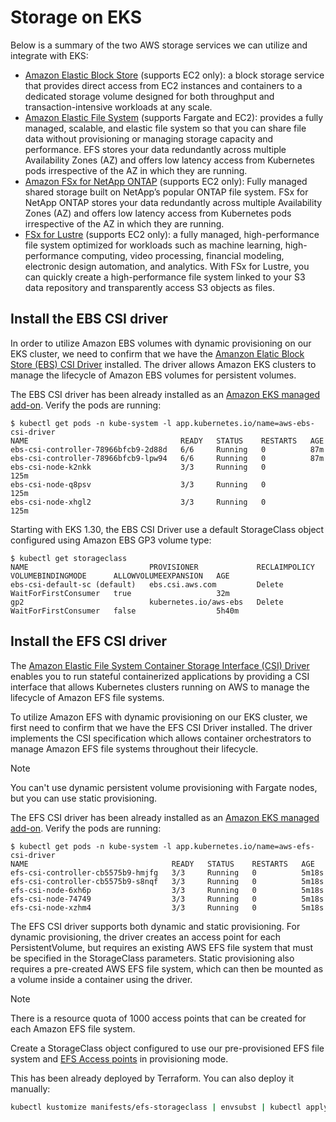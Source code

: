 # Storage on EKS

Below is a summary of the two AWS storage services we can utilize and integrate with EKS:

- [Amazon Elastic Block Store](https://aws.amazon.com/ebs/) (supports EC2 only): a block storage service that provides direct access from EC2 instances and containers to a dedicated storage volume designed for both throughput and transaction-intensive workloads at any scale.
- [Amazon Elastic File System](https://aws.amazon.com/efs/) (supports Fargate and EC2): provides a fully managed, scalable, and elastic file system so that you can share file data without provisioning or managing storage capacity and performance. EFS stores your data redundantly across multiple Availability Zones (AZ) and offers low latency access from Kubernetes pods irrespective of the AZ in which they are running.
- [Amazon FSx for NetApp ONTAP](https://aws.amazon.com/fsx/netapp-ontap/) (supports EC2 only): Fully managed shared storage built on NetApp’s popular ONTAP file system. FSx for NetApp ONTAP stores your data redundantly across multiple Availability Zones (AZ) and offers low latency access from Kubernetes pods irrespective of the AZ in which they are running.
- [FSx for Lustre](https://aws.amazon.com/fsx/lustre/) (supports EC2 only): a fully managed, high-performance file system optimized for workloads such as machine learning, high-performance computing, video processing, financial modeling, electronic design automation, and analytics. With FSx for Lustre, you can quickly create a high-performance file system linked to your S3 data repository and transparently access S3 objects as files.

## Install the EBS CSI driver

In order to utilize Amazon EBS volumes with dynamic provisioning on our EKS cluster, we need to confirm that we have the [Amanzon Elatic Block Store (EBS) CSI Driver](https://github.com/kubernetes-sigs/aws-ebs-csi-driver) installed. The driver allows Amazon EKS clusters to manage the lifecycle of Amazon EBS volumes for persistent volumes.

The EBS CSI driver has been already installed as an [Amazon EKS managed add-on](https://docs.aws.amazon.com/eks/latest/userguide/ebs-csi.html). Verify the pods are running:
```
$ kubectl get pods -n kube-system -l app.kubernetes.io/name=aws-ebs-csi-driver
NAME                                  READY   STATUS    RESTARTS   AGE
ebs-csi-controller-78966bfcb9-2d88d   6/6     Running   0          87m
ebs-csi-controller-78966bfcb9-lpw94   6/6     Running   0          87m
ebs-csi-node-k2nkk                    3/3     Running   0          125m
ebs-csi-node-q8psv                    3/3     Running   0          125m
ebs-csi-node-xhgl2                    3/3     Running   0          125m
```

Starting with EKS 1.30, the EBS CSI Driver use a default StorageClass object configured using Amazon EBS GP3 volume type:
```
$ kubectl get storageclass
NAME                           PROVISIONER             RECLAIMPOLICY   VOLUMEBINDINGMODE      ALLOWVOLUMEEXPANSION   AGE
ebs-csi-default-sc (default)   ebs.csi.aws.com         Delete          WaitForFirstConsumer   true                   32m
gp2                            kubernetes.io/aws-ebs   Delete          WaitForFirstConsumer   false                  5h40m
```

## Install the EFS CSI driver

The [Amazon Elastic File System Container Storage Interface (CSI) Driver](https://github.com/kubernetes-sigs/aws-efs-csi-driver) enables you to run stateful containerized applications by providing a CSI interface that allows Kubernetes clusters running on AWS to manage the lifecycle of Amazon EFS file systems.

To utilize Amazon EFS with dynamic provisioning on our EKS cluster, we first need to confirm that we have the EFS CSI Driver installed. The driver implements the CSI specification which allows container orchestrators to manage Amazon EFS file systems throughout their lifecycle.

> [!NOTE]
> You can't use dynamic persistent volume provisioning with Fargate nodes, but you can use static provisioning.

The EFS CSI driver has been already installed as an [Amazon EKS managed add-on](https://docs.aws.amazon.com/eks/latest/userguide/efs-csi.html). Verify the pods are running:
```
$ kubectl get pods -n kube-system -l app.kubernetes.io/name=aws-efs-csi-driver
NAME                                READY   STATUS    RESTARTS   AGE
efs-csi-controller-cb5575b9-hmjfg   3/3     Running   0          5m18s
efs-csi-controller-cb5575b9-s8nqf   3/3     Running   0          5m18s
efs-csi-node-6xh6p                  3/3     Running   0          5m18s
efs-csi-node-74749                  3/3     Running   0          5m18s
efs-csi-node-xzhm4                  3/3     Running   0          5m18s
```

The EFS CSI driver supports both dynamic and static provisioning. For dynamic provisioning, the driver creates an access point for each PersistentVolume, but requires an existing AWS EFS file system that must be specified in the StorageClass parameters. Static provisioning also requires a pre-created AWS EFS file system, which can then be mounted as a volume inside a container using the driver.

> [!NOTE]
> There is a resource quota of 1000 access points that can be created for each Amazon EFS file system.

Create a StorageClass object configured to use our pre-provisioned EFS file system and [EFS Access points](https://docs.aws.amazon.com/efs/latest/ug/efs-access-points.html) in provisioning mode.

This has been already deployed by Terraform. You can also deploy it manually:
```bash
kubectl kustomize manifests/efs-storageclass | envsubst | kubectl apply -f-
```
